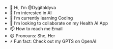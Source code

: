 - 👋 Hi, I’m @Dygitaldyva
- 👀 I’m interested in AI
- 🌱 I’m currently learning Coding
- 💞️ I’m looking to collaborate on my Health AI App
- 📫 How to reach me Email
- 😄 Pronouns: She, Her
- ⚡ Fun fact: Check out my GPTS on OpenAI

<!---
Dygitaldyva/Dygitaldyva is a ✨ special ✨ repository because its `README.md` (this file) appears on your GitHub profile.
You can click the Preview link to take a look at your changes.
--->
